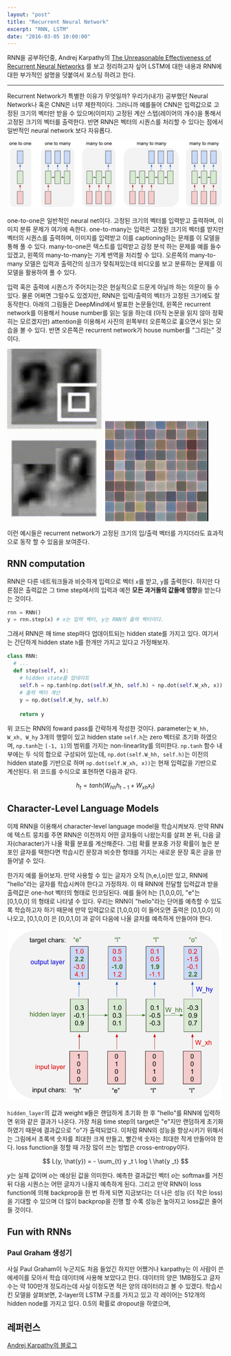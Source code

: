 ```yaml
---
layout: "post"
title: "Recurrent Neural Network"
excerpt: "RNN, LSTM"
date: "2016-03-05 10:00:00"
---
```


RNN을 공부하던중, Andrej Karpathy의 [The Unreasonable Effectiveness of Recurrent Neural Networks](http://karpathy.github.io/2015/05/21/rnn-effectiveness/) 를 보고 정리하고자 싶어 LSTM에 대한 내용과 RNN에 대한 부가적인 설명을 덧붙여서 포스팅 하려고 한다.

---

Recurrent Network가 특별한 이유가 무엇일까? 우리가(내가) 공부했던 Neural Network나 혹은 CNN은 너무 제한적이다. 그러니까 예를들어 CNN은 입력값으로 고정된 크기의 벡터만 받을 수 있으며(이미지) 고정된 계산 스텝(레이어의 개수)을 통해서 고정된 크기의 벡터를 출력한다. 반면 RNN은 벡터의 시퀀스를 처리할 수 있다는 점에서 일반적인 neural network 보다 자유롭다.

<div class="imgcap">
<img src="/assets/RNN/varient.jpg">
</div>

one-to-one은 일반적인 neural net이다. 고정된 크기의 벡터를 입력받고 출력하며, 이미지 분류 문제가 여기에 속한다. one-to-many는 입력은 고정된 크기의 벡터를 받지만 벡터의 시퀀스를 출력하며, 이미지를 입력받고 이를 captioning하는 문제를 이 모델을 통해 풀 수 있다. many-to-one은 텍스트를 입력받고 감정 분석 하는 문제를 예를 들수 있겠고, 왼쪽의 many-to-many는 기계 번역을 처리할 수 있다. 오른쪽의 many-to-many 모델은 입력과 출력간의 싱크가 맞춰져있는데 비디오를 보고 분류하는 문제를 이 모델을 활용하여 풀 수 있다.

입력 혹은 출력에 시퀀스가 주어지는것은 현실적으로 드문게 아닐까 하는 의문이 들 수 있다. 물론 어쩌면 그럴수도 있겠지만, RNN은 입력/출력의 벡터가 고정된 크기에도 잘 동작한다. 아래의 그림들은 DeepMind에서 발표한 논문들인데, 왼쪽은 recurrent network를 이용해서 house number를 읽는 일을 하는데 (아직 논문을 읽지 않아 정확히는 모르겠지만) attention을 이용해서 사진의 왼쪽부터 오른쪽으로 훑으면서 읽는 모습을 볼 수 있다. 반면 오른쪽은 recurrent network가 house number를 "그리는" 것이다.

<div class="imgcap">
<img src="/assets/RNN/house1.gif" style="max-width:49%">
<img src="/assets/RNN/house2.gif" style="max-width:49%">
</div>

이런 예시들은 recurrent network가 고정된 크기의 입/출력 벡터를 가지더라도 효과적으로 동작 할 수 있음을 보여준다.

## RNN computation
RNN은 다른 네트워크들과 비슷하게 입력으로 벡터 `x`를 받고, `y`를 출력한다. 하지만 다른점은 출력값은 그 time step에서의 입력과 예전 **모든 과거들의 값들에 영향**을 받는다는 것이다.

```python
rnn = RNN()
y = rnn.step(x) # x는 입력 벡터, y는 RNN의 출력 벡터이다.
```

그래서 RNN은 매 time step마다 업데이트되는 hidden state를 가지고 있다. 여기서는 간단하게 hidden state `h`를 한개만 가지고 있다고 가정해보자.

```python
class RNN:
  # ...
  def step(self, x):
    # hidden state를 업데이트
    self.h = np.tanh(np.dot(self.W_hh, self.h) + np.dot(self.W_xh, x))
    # 출력 벡터 계산
    y = np.dot(self.W_hy, self.h)

    return y
```

위 코드는 RNN의 foward pass를 간략하게 작성한 것이다. parameter는 `W_hh, W_xh, W_hy` 3개의 행렬이 있고 hidden state `self.h`는 zero 벡터로 초기화 하였으며, `np.tanh`는 `[-1, 1]`의 범위를 가지는 non-linearlity를 의미한다. `np.tanh` 함수 내부에는 두 식의 합으로 구성되어 있는데, `np.dot(self.W_hh, self.h)`는 이전의 hidden state를 기반으로 하며 `np.dot(self.W_xh, x))`는 현재 입력값을 기반으로 계산된다. 위 코드를 수식으로 표현하면 다음과 같다.

$$
h _t = tanh(W _{hh} h _{t-1} + W _{xh} x _t)
$$

## Character-Level Language Models
이제 RNN을 이용해서 character-level language model을 학습시켜보자. 만약 RNN에 텍스트 뭉치를 주면 RNN은 이전까지 어떤 글자들이 나왔는지를 살펴 본 뒤, 다음 글자(character)가 나올 확률 분포를 계산해준다. 그럼 확률 분포중 가장 확률이 높은 분포인 글자를 택한다면 학습시킨 문장과 비슷한 형태를 가지는 새로운 문장 혹은 글을 만들어낼 수 있다.

한가지 예를 들어보자. 만약 사용할 수 있는 글자가 오직 [h,e,l,o]만 있고, RNN에 "hello"라는 글자를 학습시켜야 한다고 가정하자. 이 때 RNN에 전달할 입력값과 받을 출력값은 one-hot 벡터의 형태로 인코딩된다. 예를 들어 h는 [1,0,0,0], "e"는 [0,1,0,0] 의 형태로 나타낼 수 있다. 우리는 RNN이 "hello"라는 단어를 예측할 수 있도록 학습하고자 하기 때문에 만약 입력값으로 [1,0,0,0] 이 들어오면 출력은 [0,1,0,0] 이 나오고, [0,1,0,0] 은 [0,0,1,0] 과 같이 다음에 나올 글자를 예측하게 만들어야 한다.

<div class="imgcap">
<img src="/assets/RNN/charseq.jpg" style="max-height:400px">
</div>

`hidden_layer`의 값과 weight `W`들은 랜덤하게 초기화 한 후 "hello"를 RNN에 입력하면 위와 같은 결과가 나온다. 가장 처음 time step의 target은 "e"지만 랜덤하게 초기화하였기 때문에 결과값으로 "o"가 출력되었다. 이처럼 RNN의 성능을 향상시키기 위해서는 그림에서 초록색 숫자를 최대한 크게 만들고, 빨간색 숫자는 최대한 작게 만들어야 한다. loss function을 정할 때 가장 많이 쓰는 방법은 cross-entropy이다.

$$
L(y, \hat{y}) = - \sum_{t} y _t \ log \ \hat{y _t}
$$

$y$는 실제 값이며 $o$는 예상된 값을 의미한다. 예측한 결과값인 벡터 $o$는 softmax를 거친 뒤 다음 시퀀스는 어떤 글자가 나올지 예측하게 된다. 그리고 만약 RNN이 loss function에 의해 backprop을 한 번 하게 되면 지금보다는 더 나은 성능 (더 작은 loss)을 기대할 수 있으며 더 많이 backprop을 진행 할 수록 성능은 높아지고 loss값은 줄어들 것이다.

## Fun with RNNs

### Paul Graham 생성기
사실 Paul Graham이 누군지도 처음 들었긴 하지만 어쨌거나 karpathy는 이 사람이 쓴 에세이를 모아서 학습 데이터에 사용해 보았다고 한다. 데이터의 양은 1MB정도고 글자수는 약 100만개 정도라는데 사실 이정도면 적은 양의 데이터라고 볼 수 있겠다. 학습시킨 모델을 살펴보면, 2-layer의 LSTM 구조를 가지고 있고 각 레이어는 512개의 hidden node를 가지고 있다. 0.5의 확률로 dropout을 하였으며, 

## 레퍼런스
[Andrej Karpathy의 블로그](http://karpathy.github.io/2015/05/21/rnn-effectiveness/)
